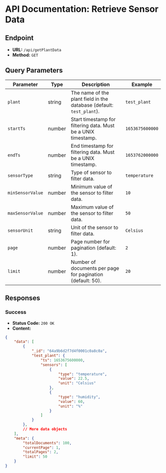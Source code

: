 # API Documentation: Retrieve Sensor Data

## Endpoint

- **URL:** `/api/getPlantData`
- **Method:** `GET`

## Query Parameters

| Parameter          | Type    | Description                                                      | Example           |
|--------------------|---------|------------------------------------------------------------------|-------------------|
| `plant`            | string  | The name of the plant field in the database (default: `test_plant`). | `test_plant`      |
| `startTs`          | number  | Start timestamp for filtering data. Must be a UNIX timestamp.   | `1653675600000`   |
| `endTs`            | number  | End timestamp for filtering data. Must be a UNIX timestamp.     | `1653762000000`   |
| `sensorType`       | string  | Type of sensor to filter data.                                    | `temperature`     |
| `minSensorValue`   | number  | Minimum value of the sensor to filter data.                     | `10`              |
| `maxSensorValue`   | number  | Maximum value of the sensor to filter data.                     | `50`              |
| `sensorUnit`       | string  | Unit of the sensor to filter data.                               | `Celsius`         |
| `page`             | number  | Page number for pagination (default: 1).                         | `2`               |
| `limit`            | number  | Number of documents per page for pagination (default: 50).        | `20`              |

## Responses

### Success

- **Status Code:** `200 OK`
- **Content:**

```json
{
    "data": [
        {
            "_id": "64a9b6d2f7d4f0001c0a8c0a",
            "test_plant": {
                "ts": 1653675600000,
                "sensors": [
                    {
                        "type": "temperature",
                        "value": 22.5,
                        "unit": "Celsius"
                    },
                    {
                        "type": "humidity",
                        "value": 60,
                        "unit": "%"
                    }
                ]
            }
        },
        // More data objects
    ],
    "meta": {
        "totalDocuments": 100,
        "currentPage": 1,
        "totalPages": 2,
        "limit": 50
    }
}

